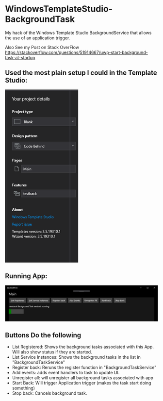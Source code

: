 # WindowsTemplateStudio-BackgroundTask
My hack of the Windows Template Studio BackgroundService that allows the use of an application trigger.

Also See my Post on Stack OverFlow
https://stackoverflow.com/questions/51914667/uwp-start-background-task-at-startup

## Used the most plain setup I could in the Template Studio:

![WTS Setup](https://github.com/PillarOfSociety/WindowsTemplateStudio-BackgroundTask/blob/master/WTS_Image.PNG)


## Running App:
 
![WTS Setup](https://github.com/PillarOfSociety/WindowsTemplateStudio-BackgroundTask/blob/master/App_Run_Image.PNG)

## Buttons Do the following

- List Registered:  Shows the background tasks associated with this App.  Will also show status if they are started.
- List Service Instances: Shows the background tasks in the list in "BackgroundTaskService"
- Register back: Reruns the register function in "BackgroundTaskService"
- Add events:  adds event handlers to task to update UI.
- Unregister all:  will unregister all background tasks associated with app
- Start Back:  Will trigger Application trigger (makes the task start doing something)
- Stop back: Cancels background task.
